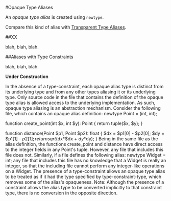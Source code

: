 #Opaque Type Aliases

An *opaque type alias* is created using `newtype`.



Compare this kind of alias with [Transparent Type Aliases](03-transparent.md).

##XX

blah, blah, blah.

##Aliases with Type Constraints

blah, blah, blah.

**Under Construction**

 In the absence of a type-constraint, each opaque alias type is distinct from its underlying type and from any other types aliasing it or its underlying type. Only source code in the file that contains the definition of the opaque type alias is allowed access to the underlying implementation. As such, opaque type aliasing is an abstraction mechanism. Consider the following file, which contains an opaque alias definition:
newtype Point = (int, int);

function create_point(int $x, int $y): Point {
  return tuple($x, $y);
}

function distance(Point $p1, Point $p2): float {
  $dx = $p1[0] - $p2[0];
  $dy = $p1[1] - $p2[1];
  return sqrt($dx*$dx + $dy*$dy);
}
Being in the same file as the alias definition, the functions create_point and distance have direct access to the integer fields in any Point's tuple. However, any file that includes this file does not.
Similarly, if a file defines the following alias:
newtype Widget = int;
any file that includes this file has no knowledge that a Widget is really an integer, so that the including file cannot perform any integer-like operations on a Widget.
The presence of a type-constraint allows an opaque type alias to be treated as if it had the type specified by type-constraint-type, which removes some of the alias's opaqueness. Note: Although the presence of a constraint allows the alias type to be converted implicitly to that constraint type, there is no conversion in the opposite direction.

